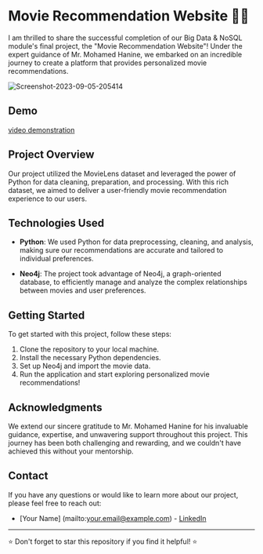 # Movie Recommendation Website 🎥🌟

I am thrilled to share the successful completion of our Big Data & NoSQL module's final project, the "Movie Recommendation Website"! Under the expert guidance of Mr. Mohamed Hanine, we embarked on an incredible journey to create a platform that provides personalized movie recommendations.

<img src="https://i.ibb.co/hDhJT0F/Screenshot-2023-09-05-205414.png" alt="Screenshot-2023-09-05-205414" border="0">

## Demo
<a href="https://www.linkedin.com/posts/ahmed-laaziz-4b2168218_python-neo4j-database-activity-7071087011943567360-1Ou7?utm_source=share&utm_medium=member_desktop">video demonstration</a>

## Project Overview
Our project utilized the MovieLens dataset and leveraged the power of Python for data cleaning, preparation, and processing. With this rich dataset, we aimed to deliver a user-friendly movie recommendation experience to our users.

## Technologies Used
- **Python**: We used Python for data preprocessing, cleaning, and analysis, making sure our recommendations are accurate and tailored to individual preferences.

- **Neo4j**: The project took advantage of Neo4j, a graph-oriented database, to efficiently manage and analyze the complex relationships between movies and user preferences.

## Getting Started
To get started with this project, follow these steps:
1. Clone the repository to your local machine.
2. Install the necessary Python dependencies.
3. Set up Neo4j and import the movie data.
4. Run the application and start exploring personalized movie recommendations!

## Acknowledgments
We extend our sincere gratitude to Mr. Mohamed Hanine for his invaluable guidance, expertise, and unwavering support throughout this project. This journey has been both challenging and rewarding, and we couldn't have achieved this without your mentorship.

## Contact
If you have any questions or would like to learn more about our project, please feel free to reach out:

- [Your Name] (mailto:your.email@example.com) - [LinkedIn](your-linkedin-profile-link)

---

⭐ Don't forget to star this repository if you find it helpful! ⭐

